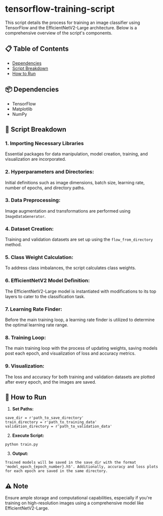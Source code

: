 # tensorflow-training-script

This script details the process for training an image classifier using TensorFlow and the EfficientNetV2-Large architecture. Below is a comprehensive overview of the script's components.

## 📋 Table of Contents
- [Dependencies](#-dependencies)
- [Script Breakdown](#-script-breakdown)
- [How to Run](#-how-to-run)

## 📦 Dependencies
- TensorFlow
- Matplotlib
- NumPy

## 📜 Script Breakdown

### 1. **Importing Necessary Libraries**
   Essential packages for data manipulation, model creation, training, and visualization are incorporated.

### 2. **Hyperparameters and Directories:** 
   Initial definitions such as image dimensions, batch size, learning rate, number of epochs, and directory paths.

### 3. **Data Preprocessing:**
   Image augmentation and transformations are performed using `ImageDataGenerator`.

### 4. **Dataset Creation:**
   Training and validation datasets are set up using the `flow_from_directory` method.

### 5. **Class Weight Calculation:**
   To address class imbalances, the script calculates class weights.

### 6. **EfficientNetV2 Model Definition:**
   The EfficientNetV2-Large model is instantiated with modifications to its top layers to cater to the classification task.

### 7. **Learning Rate Finder:**
   Before the main training loop, a learning rate finder is utilized to determine the optimal learning rate range.

### 8. **Training Loop:**
   The main training loop with the process of updating weights, saving models post each epoch, and visualization of loss and accuracy metrics.

### 9. **Visualization:**
   The loss and accuracy for both training and validation datasets are plotted after every epoch, and the images are saved.

## 🚀 How to Run

1. **Set Paths:**
```
save_dir = r'path_to_save_directory'
train_directory = r'path_to_training_data'
validation_directory = r'path_to_validation_data'
```
2. **Execute Script:**
```
python train.py
```

3. **Output:**
```
Trained models will be saved in the save_dir with the format 'model_epoch_{epoch_number}.h5'. Additionally, accuracy and loss plots for each epoch are saved in the same directory.
```

## ⚠️ Note
Ensure ample storage and computational capabilities, especially if you're training on high-resolution images using a comprehensive model like EfficientNetV2-Large.